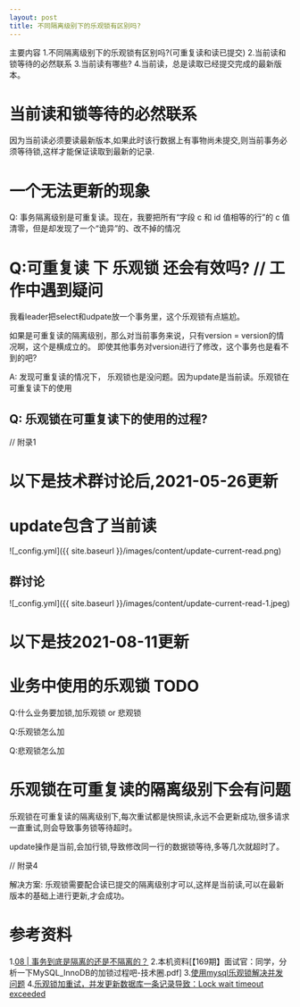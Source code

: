 ```yaml
---
layout: post
title: 不同隔离级别下的乐观锁有区别吗?
---
```


主要内容
1.不同隔离级别下的乐观锁有区别吗?(可重复读和读已提交)
2.当前读和锁等待的必然联系
3.当前读有哪些?
4.当前读，总是读取已经提交完成的最新版本。

# 当前读和锁等待的必然联系
因为当前读必须要读最新版本,如果此时该行数据上有事物尚未提交,则当前事务必须等待锁,这样才能保证读取到最新的记录.

# 一个无法更新的现象
Q: 事务隔离级别是可重复读。现在，我要把所有“字段 c 和 id 值相等的行”的 c 值清零，但是却发现了一个“诡异”的、改不掉的情况

# Q:可重复读 下 乐观锁 还会有效吗? // 工作中遇到疑问

我看leader把select和udpate放一个事务里，这个乐观锁有点尴尬。

如果是可重复读的隔离级别，那么对当前事务来说，只有version = version的情况啊，这个是横成立的。 即使其他事务对version进行了修改，这个事务也是看不到的吧?

A: 发现可重复读的情况下， 乐观锁也是没问题。因为update是当前读。乐观锁在可重复读下的使用

## Q: 乐观锁在可重复读下的使用的过程?
// 附录1

# 以下是技术群讨论后,2021-05-26更新

# update包含了当前读
![_config.yml]({{ site.baseurl }}/images/content/update-current-read.png)

## 群讨论
![_config.yml]({{ site.baseurl }}/images/content/update-current-read-1.jpeg)


# 以下是技2021-08-11更新
# 业务中使用的乐观锁 TODO
Q:什么业务要加锁,加乐观锁 or 悲观锁

Q:乐观锁怎么加

Q:悲观锁怎么加

# 乐观锁在可重复读的隔离级别下会有问题
乐观锁在可重复读的隔离级别下,每次重试都是快照读,永远不会更新成功,很多请求一直重试,则会导致事务锁等待超时。

update操作是当前,会加行锁,导致修改同一行的数据锁等待,多等几次就超时了。

// 附录4

解决方案: 乐观锁需要配合读已提交的隔离级别才可以,这样是当前读,可以在最新版本的基础上进行更新,才会成功。

# 参考资料
1.[08 | 事务到底是隔离的还是不隔离的？](https://time.geekbang.org/column/article/70562)
2.本机资料[【169期】面试官：同学，分析一下MySQL_InnoDB的加锁过程吧-技术圈.pdf]
3.[使用mysql乐观锁解决并发问题](https://www.cnblogs.com/laoyeye/p/8097684.html)
4.[乐观锁加重试，并发更新数据库一条记录导致：Lock wait timeout exceeded](https://blog.csdn.net/earthhour/article/details/105585695)